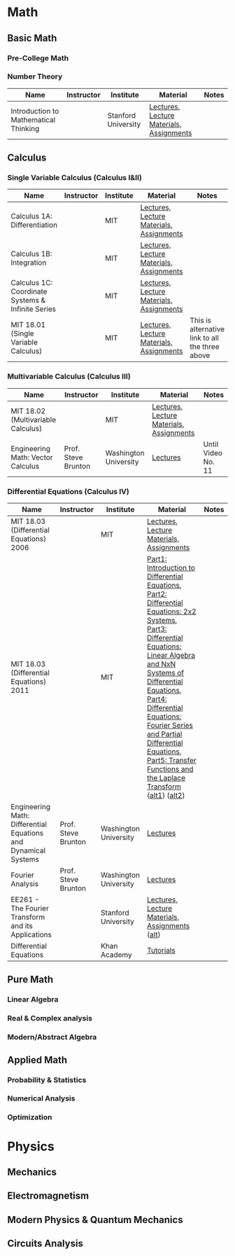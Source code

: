 # Math

## Basic Math
### Pre-College Math
### Number Theory
| Name | Instructor | Institute | Material | Notes |
| ------------- | ------------- | ------------- | ------------- | ------------- |
| Introduction to Mathematical Thinking  | | Stanford University  | [Lectures, Lecture Materials, Assignments](https://www.coursera.org/learn/mathematical-thinking) |  |

## Calculus
### Single Variable Calculus (Calculus I&II)
| Name | Instructor | Institute | Material | Notes |
| ------------- | ------------- | ------------- | ------------- | ------------- |
| Calculus 1A: Differentiation  | | MIT  | [Lectures, Lecture Materials, Assignments](https://openlearninglibrary.mit.edu/courses/course-v1:MITx+18.01.1x+2T2019/about) |  |
| Calculus 1B: Integration  | | MIT  | [Lectures, Lecture Materials, Assignments](https://openlearninglibrary.mit.edu/courses/course-v1:MITx+18.01.2x+3T2019/about) |  |
| Calculus 1C: Coordinate Systems & Infinite Series  | | MIT  | [Lectures, Lecture Materials, Assignments](https://openlearninglibrary.mit.edu/courses/course-v1:MITx+18.01.3x+1T2020/about) |  |
| MIT 18.01 (Single Variable Calculus) | | MIT | [Lectures, Lecture Materials, Assignments](https://ocw.mit.edu/courses/18-01sc-single-variable-calculus-fall-2010/) | This is alternative link to all the three above |

### Multivariable Calculus (Calculus III)
| Name | Instructor | Institute | Material | Notes |
| ------------- | ------------- | ------------- | ------------- | ------------- |
|  MIT 18.02 (Multivariable Calculus)  | | MIT  | [Lectures](https://www.youtube.com/playlist?list=PL4C4C8A7D06566F38), [Lecture Materials, Assignments](https://ocw.mit.edu/courses/18-02sc-multivariable-calculus-fall-2010/) |  |
| Engineering Math: Vector Calculus  | Prof. Steve Brunton | Washington University | [Lectures](https://www.youtube.com/playlist?list=PLMrJAkhIeNNQromC4WswpU1krLOq5Ro6S) | Until Video No. 11  |

### Differential Equations (Calculus IV)
| Name | Instructor | Institute | Material | Notes |
| ------------- | ------------- | ------------- | ------------- | ------------- |
|  MIT 18.03 (Differential Equations) 2006  | | MIT  | [Lectures](https://www.youtube.com/playlist?list=PLEC88901EBADDD980), [Lecture Materials, Assignments](https://ocw.mit.edu/courses/18-03-differential-equations-spring-2010/) |  |
|  MIT 18.03 (Differential Equations) 2011  | | MIT  | [Part1: Introduction to Differential Equations](https://www.edx.org/course/introduction-to-differential-equations-2), [Part2: Differential Equations: 2x2 Systems](https://www.edx.org/course/differential-equations-2x2-systems), [Part3: Differential Equations: Linear Algebra and NxN Systems of Differential Equations](https://www.edx.org/course/differential-equations-linear-algebra-and-nxn-syst), [Part4: Differential Equations: Fourier Series and Partial Differential Equations](https://www.edx.org/course/differential-equations-fourier-series-and-partial), [Part5: Transfer Functions and the Laplace Transform](https://www.edx.org/course/transfer-functions-and-the-laplace-transform) ([alt1](https://ocw.mit.edu/courses/18-03sc-differential-equations-fall-2011/)) ([alt2](https://www.youtube.com/playlist?list=PL64BDFBDA2AF24F7E)) |  |
| Engineering Math: Differential Equations and Dynamical Systems  | Prof. Steve Brunton | Washington University | [Lectures](https://www.youtube.com/playlist?list=PLMrJAkhIeNNTYaOnVI3QpH7jgULnAmvPA) | |
| Fourier Analysis | Prof. Steve Brunton | Washington University | [Lectures](https://www.youtube.com/playlist?list=PLMrJAkhIeNNT_Xh3Oy0Y4LTj0Oxo8GqsC) |  |
| EE261 - The Fourier Transform and its Applications | | Stanford University | [Lectures, Lecture Materials, Assignments](https://see.stanford.edu/course/ee261) ([alt](https://www.youtube.com/playlist?list=PLB24BC7956EE040CD)) | |
| Differential Equations | | Khan Academy | [Tutorials](https://www.youtube.com/playlist?list=PL96AE8D9C68FEB902) | |

## Pure Math
### Linear Algebra
### Real & Complex analysis
### Modern/Abstract Algebra

## Applied Math
### Probability & Statistics
### Numerical Analysis
### Optimization

# Physics
## Mechanics
## Electromagnetism
## Modern Physics & Quantum Mechanics
## Circuits Analysis
